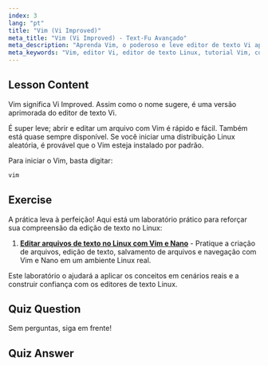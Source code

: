 ```yaml
---
index: 3
lang: "pt"
title: "Vim (Vi Improved)"
meta_title: "Vim (Vi Improved) - Text-Fu Avançado"
meta_description: "Aprenda Vim, o poderoso e leve editor de texto Vi aprimorado para Linux. Entenda o uso básico e por que o Vim é essencial para usuários Linux."
meta_keywords: "Vim, editor Vi, editor de texto Linux, tutorial Vim, comandos Linux, Linux para iniciantes, guia Vim"
---
```


## Lesson Content

Vim significa Vi Improved. Assim como o nome sugere, é uma versão aprimorada do editor de texto Vi.

É super leve; abrir e editar um arquivo com Vim é rápido e fácil. Também está quase sempre disponível. Se você iniciar uma distribuição Linux aleatória, é provável que o Vim esteja instalado por padrão.

Para iniciar o Vim, basta digitar:

```bash
vim
```

## Exercise

A prática leva à perfeição! Aqui está um laboratório prático para reforçar sua compreensão da edição de texto no Linux:

1. **[Editar arquivos de texto no Linux com Vim e Nano](https://labex.io/pt/labs/comptia-edit-text-files-in-linux-with-vim-and-nano-591076)** - Pratique a criação de arquivos, edição de texto, salvamento de arquivos e navegação com Vim e Nano em um ambiente Linux real.

Este laboratório o ajudará a aplicar os conceitos em cenários reais e a construir confiança com os editores de texto Linux.

## Quiz Question

Sem perguntas, siga em frente!

## Quiz Answer
